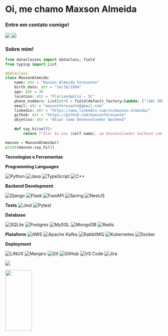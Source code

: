# Oi, me chamo Maxson Almeida

### Entre em contato comigo! 
<div>
<a href="https://www.linkedin.com/in/maxson-almeida/" target="_blank"><img src="https://img.shields.io/badge/-LinkedIn-%230077B5?style=for-the-badge&logo=linkedin&logoColor=white" target="_blank"></a>   
<a href="malito: maxsonferovante@gmail.com" target="_blank"><img src="https://img.shields.io/badge/-Gmail-%230077B5?style=for-the-badge&logo=gmail&logoColor=white" target="_blank"></a>   
</div>

### Sobre mim! 

```python
from dataclasses import dataclass, field
from typing import List

@dataclass
class MaxsonAlmeida:
    name: str = "Maxson Almeida Ferovante"
    birth_date: str = "14/10/1994"
    age: int = 30
    location: str = "Florianópolis – SC"
    phone_numbers: List[str] = field(default_factory=lambda: ["(48) 99223-8206"])
    email: str = "maxsonferovante@gmail.com"
    linkedin: str = "https://www.linkedin.com/in/maxson-almeida/"
    github: str = "https://github.com/maxsonferovante"
    objetivo: str = "Atuar como Desenvolvedor Backend"
    
    def say_hi(self):
        return f"Olá! Eu sou {self.name}, um desenvolvedor backend com experiência em Python e Java"

maxson = MaxsonAlmeida()
print(maxson.say_hi())
```

**Tecnologias e Ferramentas**

<!-- (Aqui você pode adicionar tecnologias que aprendeu no curso, já listamos algumas delas, e outras que já domina)) -->

**Programming Languages**

![Python](https://img.shields.io/badge/python-3670A0?style=for-the-badge&logo=python&logoColor=ffdd54) 
![Java](https://img.shields.io/badge/java-%23ED8B00.svg?style=for-the-badge&logo=openjdk&logoColor=white)
![TypeScript](https://img.shields.io/badge/typescript-%23007ACC.svg?style=for-the-badge&logo=typescript&logoColor=white)
![C++](https://img.shields.io/badge/C%2B%2B-00599C?style=for-the-badge&logo=c%2B%2B&logoColor=white)

**Backend Development**

![Django](https://img.shields.io/badge/django-%23092E20.svg?style=for-the-badge&logo=django&logoColor=white) 
![Flask](https://img.shields.io/badge/flask-%23000.svg?style=for-the-badge&logo=flask&logoColor=white)
![FastAPI](https://img.shields.io/badge/FastAPI-005571?style=for-the-badge&logo=fastapi) 
![Spring](https://img.shields.io/badge/spring-%236DB33F.svg?style=for-the-badge&logo=spring&logoColor=white)
![NestJS](https://img.shields.io/badge/nestjs-%23E0234E.svg?style=for-the-badge&logo=nestjs&logoColor=white)

**Tests**
![Jest](https://img.shields.io/badge/Jest-C21325?style=for-the-badge&logo=jest&logoColor=white)
![Pytest](https://img.shields.io/badge/pytest-%23ffffff.svg?style=for-the-badge&logo=pytest&logoColor=2f9fe3)

**Database**

![SQLite](https://img.shields.io/badge/sqlite-%2307405e.svg?style=for-the-badge&logo=sqlite&logoColor=white) 
![Postgres](https://img.shields.io/badge/postgres-%23316192.svg?style=for-the-badge&logo=postgresql&logoColor=white)
![MySQL](https://img.shields.io/badge/mysql-4479A1.svg?style=for-the-badge&logo=mysql&logoColor=white)
![MongoDB](https://img.shields.io/badge/-MongoDB-13aa52?style=for-the-badge&logo=mongodb&logoColor=white)
![Redis](https://img.shields.io/badge/redis-%23DD0031.svg?style=for-the-badge&logo=redis&logoColor=white)


**Plataform**
![AWS](https://img.shields.io/badge/AWS-%23FF9900.svg?style=for-the-badge&logo=amazon-aws&logoColor=white)
![Apache Kafka](https://img.shields.io/badge/Apache%20Kafka-000?style=for-the-badge&logo=apachekafka)
![RabbitMQ](https://img.shields.io/badge/Rabbitmq-FF6600?style=for-the-badge&logo=rabbitmq&logoColor=white)
![Kubernetes](https://img.shields.io/badge/kubernetes-%23326ce5.svg?style=for-the-badge&logo=kubernetes&logoColor=white)
![Docker](https://img.shields.io/badge/Docker-2CA5E0?style=for-the-badge&logo=docker&logoColor=white)

**Deployment**

![LINUX](https://img.shields.io/badge/Linux-FCC624?style=for-the-badge&logo=linux&logoColor=black)
![Manjaro](https://img.shields.io/badge/Manjaro-35BF5C?style=for-the-badge&logo=Manjaro&logoColor=white)
![Git](https://img.shields.io/badge/git-%23F05033.svg?style=for-the-badge&logo=git&logoColor=white)
![GitHub](https://img.shields.io/badge/github-%23121011.svg?style=for-the-badge&logo=github&logoColor=white)
![VS Code](https://img.shields.io/badge/VS%20Code-0078d7.svg?style=for-the-badge&logo=visual-studio-code&logoColor=white)
![Jira](https://img.shields.io/badge/jira-%230A0FFF.svg?style=for-the-badge&logo=jira&logoColor=white)

[![](https://visitcount.itsvg.in/api?id=maxsonferovante&icon=2&color=1)](https://visitcount.itsvg.in)

<div align="left">
  
  <img width="41%" height="195px" src="https://github-readme-stats.vercel.app/api/top-langs/?username=maxsonferovante&layout=compact&hide_border=true&title_color=8f00ff&text_color=ffffff&bg_color=0d1117" />
  
 </div>

<!-- Proudly created with GPRM ( https://gprm.itsvg.in ) -->

